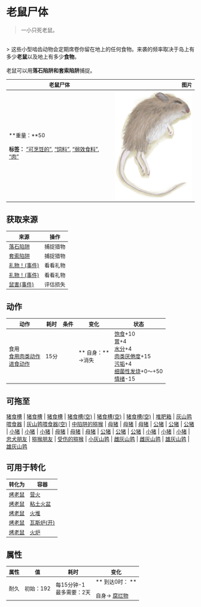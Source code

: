 # 老鼠尸体  
> 一小只死老鼠。  
<br>  
> 这些小型啮齿动物会定期席卷你留在地上的任何食物。来袭的频率取决于岛上有多少<b>老鼠</b>以及地上有多少<b>食物</b>。<br><br>老鼠可以用<b>落石陷阱和套索陷阱</b>捕捉。  
  
  老鼠尸体  |   图片   
 ----  |  ----:   
 **重量：**50<br><br>**标签：**	[“可烹饪的”](tag_Cookable.md), [“饲料”](tag_Feed.md), [“弱效食料”](tag_FeedWeak.md), [“肉”](tag_Meat.md)  |  <img decoding="async" src="Sprite/Mouse.png" href="a.md" style="max-width:300px;max-height:300px;">   
  
## 获取来源  
来源  |  操作  
----  |  ----  
[落石陷阱](DeadfallTrap.md)  |  捕捉猎物  
[套索陷阱](SnareTrap.md)  |  捕捉猎物  
[礼物！(事件)](Event_DogFriendGift.md)  |  看看礼物  
[礼物！(事件)](Event_MacaqueFriendGift.md)  |  看看礼物  
[鼠害(事件)](Event_MouseDamage.md)  |  评估损失  
## 动作  
动作  |  耗时  |  条件  |  变化  |  状态  
----  |  ----  |  ----  |  ----  |  ----  
食用<br>[食用肉类动作](CarnivorousAction.md)<br>[进食动作](EatingAction.md)  |  15分  |    |  ** 自身：**<br>→消失  |  [饱食](Satiation.md)+10<br>[胃](Stomach.md)+4<br>[水分](Hydration.md)+4<br>[肉类<nobr>厌倦度</nobr>](SaturationMeat.md)+15<br>[污垢](Filth.md)+4<br>[细菌性发烧](BacteriaFever.md)+0～+50<br>[情绪](Morale.md)-15  
## 可拖至  
[猪食槽](BoarFeeder.md) | [猪食槽](BoarFeeder.md) | [猪食槽](BoarFeeder.md) | [猪食槽(空)](BoarFeederEmpty.md) | [猪食槽(空)](BoarFeederEmpty.md) | [猪食槽(空)](BoarFeederEmpty.md) | [堆肥箱](CompostBin.md) | [灰山鹑喂食器](PartridgeFeeder.md) | [灰山鹑喂食器(空)](PartridgeFeederEmpty.md) | [中陷阱的猕猴](CageTrapMacaque.md) | [母猪](BoarEnclosureFemale.md) | [母猪](BoarEnclosureFemale.md) | [母猪](BoarEnclosureFemale.md) | [公猪](BoarEnclosureMale.md) | [公猪](BoarEnclosureMale.md) | [公猪](BoarEnclosureMale.md) | [小猪](BoarEnclosurePiglet.md) | [小猪](BoarEnclosurePiglet.md) | [小猪](BoarEnclosurePiglet.md) | [母猪](BoarTiedFemale.md) | [母猪](BoarTiedFemale.md) | [母猪](BoarTiedFemale.md) | [公猪](BoarTiedMale.md) | [公猪](BoarTiedMale.md) | [公猪](BoarTiedMale.md) | [小猪](BoarTiedPiglet.md) | [小猪](BoarTiedPiglet.md) | [小猪](BoarTiedPiglet.md) | [忠犬朋友](DogFriend.md) | [猕猴朋友](MacaqueFriend.md) | [受伤的猕猴](MacaqueWounded.md) | [小灰山鹑](PartridgeChick.md) | [雌灰山鹑](PartridgeFemaleEnclosure.md) | [雌灰山鹑](PartridgeFemaleLive.md) | [雄灰山鹑](PartridgeMaleEnclosure.md) | [雄灰山鹑](PartridgeMaleLive.md)  
## 可用于转化  
转化为  |  容器  
----  |  ----  
[烤老鼠](MouseCooked.md)  |  [营火](Campfire.md)  
[烤老鼠](MouseCooked.md)  |  [粘土火盆](ClayFirePit.md)  
[烤老鼠](MouseCooked.md)  |  [火堆](Fire.md)  
[烤老鼠](MouseCooked.md)  |  [瓦斯炉(开)](GasCookerOn.md)  
[烤老鼠](MouseCooked.md)  |  [火炉](Stove.md)  
## 属性   
属性  |  值  |  耗时  |  变化  
----  |  ----  |  ----  |  ----  
耐久  |  初始：192  |  每15分钟-1<br>最多需要：2天  |  ** 到达0时： **<br><br>自身→ [腐烂物](RottenRemains.md)  


<script>document.title="老鼠尸体 - 卡牌生存百科 Card Survival Wiki";</script>